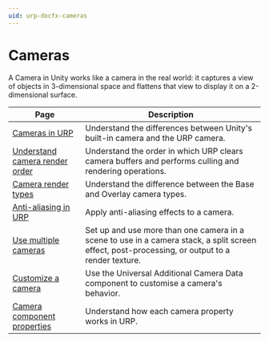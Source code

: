 ```yaml
---
uid: urp-docfx-cameras
---
```

# Cameras

A Camera in Unity works like a camera in the real world: it captures a view of objects in 3-dimensional space and flattens that view to display it on a 2-dimensional surface.

| Page | Description |
|-|-|
| [Cameras in URP](cameras/camera-differences-in-urp.md)| Understand the differences between Unity's built-in camera and the URP camera. |
| [Understand camera render order](cameras-advanced.md) | Understand the order in which URP clears camera buffers and performs culling and rendering operations. |
| [Camera render types](camera-types-and-render-type.md) | Understand the difference between the Base and Overlay camera types. |
| [Anti-aliasing in URP](anti-aliasing.md) | Apply anti-aliasing effects to a camera. |
| [Use multiple cameras](cameras-multiple.md)| Set up and use more than one camera in a scene to use in a camera stack, a split screen effect, post-processing, or output to a render texture. |
| [Customize a camera](universal-additional-camera-data.md)| Use the Universal Additional Camera Data component to customise a camera's behavior. |
| [Camera component properties](camera-component-reference.md)| Understand how each camera property works in URP. |

